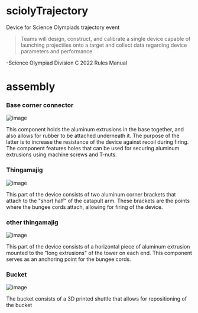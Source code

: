 # sciolyTrajectory
Device for Science Olympiads trajectory event

>Teams will design, construct, and calibrate a single device capable of launching projectiles onto a target and collect data regarding device parameters and performance

-Science Olympiad Division C 2022 Rules Manual

# assembly


### Base corner connector
![image](https://user-images.githubusercontent.com/75654428/142803258-a96a755f-a2c2-42de-8757-721ca99fef48.png)

This component holds the aluminum extrusions in the base together, and also allows for rubber to be attached underneath it. The purpose of the latter is to increase the resistance of the device against recoil during firing. The component features holes that can be used for securing aluminum extrusions using machine screws and T-nuts.

### Thingamajig

![image](https://user-images.githubusercontent.com/75654428/142803935-485f3e01-5064-4f16-8b59-0bf48f11adf9.png)

This part of the device consists of two aluminum corner brackets that attach to the "short half" of the catapult arm. These brackets are the points where the bungee cords attach, allowing for firing of the device.

### other thingamajig

![image](https://user-images.githubusercontent.com/75654428/142804717-2d2ff63b-6f13-4388-8f41-4313ab278f5c.png)

This part of the device consists of a horizontal piece of aluminum extrusion mounted to the "long extrusions" of the tower on each end. This component serves as an anchoring point for the bungee cords.

### Bucket

![image](https://user-images.githubusercontent.com/75654428/142805388-74ab831a-b54e-42fc-a35e-8693321bffdf.png)

The bucket consists of a 3D printed shuttle that allows for repositioning of the bucket 



